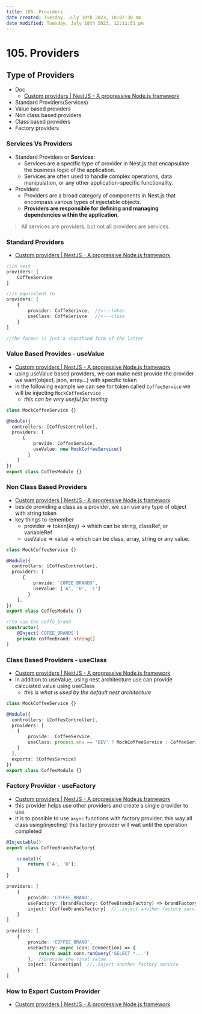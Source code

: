 ```yaml
---
title: 105. Providers
date created: Tuesday, July 18th 2023, 10:07:30 am
date modified: Tuesday, July 18th 2023, 12:11:51 pm
---
```


# 105. Providers

## Type of Providers

- Doc
	- [Custom providers | NestJS - A progressive Node.js framework](https://docs.nestjs.com/fundamentals/custom-providers#non-class-based-provider-tokens)
- Standard Providers(Services)
- Value based providers
- Non class based providers
- Class based providers
- Factory providers

### Services Vs Providers

- Standard Providers or **Services**:  
	- Services are a specific type of provider in Nest.js that encapsulate the business logic of the application.
	- Services are often used to handle complex operations, data manipulation, or any other application-specific functionality.
- Providers
	- Providers are a broad category of components in Nest.js that encompass various types of injectable objects.
	- **Providers are responsible for defining and managing dependencies within the application.**

> All services are providers, but not all providers are services.

### Standard Providers

- [Custom providers | NestJS - A progressive Node.js framework](https://docs.nestjs.com/fundamentals/custom-providers#standard-providers)

```ts
//in nest
providers: [
	CoffeeService
]

//is equivalent to
providers: [
	{
		provider: CoffeSerivce,  //<---token
		useClass: CoffeSerivce   //<---class
	}
]

//the former is just a shorthand form of the latter
```

### Value Based Provides - useValue

- [Custom providers | NestJS - A progressive Node.js framework](https://docs.nestjs.com/fundamentals/custom-providers#value-providers-usevalue)
- using useValue based providers, we can make nest provide the provider we want(object, json, array…) with specific token
- in the following example we can see for token called `CoffeeService` we will be injecting `MockCoffeeService`
	- *this can be very useful for testing*

```ts
class MockCoffeeService {}

@Module({
  controllers: [CoffesController],
  providers: [
	  {
		  provide: CoffesService, 
		  useValue: new MockCoffeeService()
		}
	]
})
export class CoffesModule {}

```

### Non Class Based Providers

- [Custom providers | NestJS - A progressive Node.js framework](https://docs.nestjs.com/fundamentals/custom-providers#non-class-based-provider-tokens)
- beside providing a class as a provider, we can use any type of object with string token
- key things to remember
	- provider => token(key) -> which can be string, classRef, or variableRef
	- useValue => value -> which can be class, array, string or any value.

```ts
class MockCoffeeService {}

@Module({
  controllers: [CoffesController],
  providers: [
	  {
		  provide: 'COFEE_BRANDS', 
		  useValue: ['A', 'B', 'C']
		}
	],
})
export class CoffesModule {}
```

```ts
//to use the coffe_brand
constructor(
	@Inject('COFEE_BRANDS')
	private coffeeBrand: string[]
)
```

### Class Based Providers - useClass

- [Custom providers | NestJS - A progressive Node.js framework](https://docs.nestjs.com/fundamentals/custom-providers#class-providers-useclass)
- in addition to useValue, using nest architecture use can provide calculated value using useClass
	- *this is what is used by the default nest architecture*

```ts
class MockCoffeeService {}

@Module({
  controllers: [CoffesController],
  providers: [
    { 
		provide:  CoffeeService, 
		useClass: process.env == 'DEV' ? MockCoffeeService : CoffeeSerivce		
	}
  ],
  exports: [CoffesService]
})
export class CoffesModule {}
```

### Factory Provider - useFactory

- [Custom providers | NestJS - A progressive Node.js framework](https://docs.nestjs.com/fundamentals/custom-providers#factory-providers-usefactory)
- this provider helps use other providers and create a single provider to use.
- it is to possible to use `async` functions with factory provider, this way all class using(injecting) this factory provider will wait until the operation completed

```ts
@Injectable()
export class CoffeeBrandsFactory{

	create(){
		return ['A', 'B'];
	}
}

providers: [
	{
		provide: 'COFFEE_BRAND',
		useFactory: (brandFactory: CoffeeBrandsFactory) => brandFactory.create(),  //provide the final value
		inject: [CoffeeBrandsFactory]  //..inject another factory service
	}
]
```

```ts
providers: [
	{
		provide: 'COFFEE_BRAND',
		useFactory: async (con: Connection) => {
			return await conn.runQuery('SELECT *...')
		},  //provide the final value
		inject: [Connection]  //..inject another factory service
	}
]
```

### How to Export Custom Provider

- [Custom providers | NestJS - A progressive Node.js framework](https://docs.nestjs.com/fundamentals/custom-providers#export-custom-provider)
